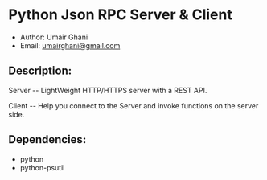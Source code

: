 # Python Json RPC Server & Client

* Author: Umair Ghani
* Email: umairghani@gmail.com

## Description:

Server -- LightWeight HTTP/HTTPS server with a REST API.

Client -- Help you connect to the Server and invoke functions on the server side.

## Dependencies:

* python
* python-psutil
